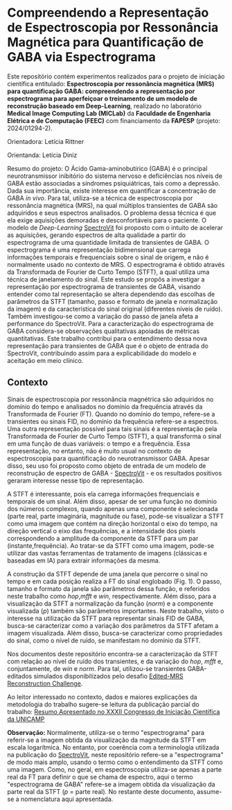 # Compreendendo a Representação de Espectroscopia por Ressonância Magnética para Quantificação de GABA via Espectrograma

Este repositório contém experimentos realizados para o projeto de iniciação científica entitulado: **Espectroscopia por ressonância magnética (MRS) para quantificação GABA: compreendendo a representação por espectrograma para aperfeiçoar o treinamento de um modelo de reconstrução baseado em Deep-Learning**, realizado no laboratório **Medical Image Computing Lab (MICLab)** da **Faculdade de Engenharia Elétrica e de Computação (FEEC)** com financiamento da **FAPESP** (projeto: 2024/01294-2).

Orientadora: Letícia Rittner

Orientanda: Letícia Diniz

Resumo do projeto: O Ácido Gama-aminobutírico (GABA) é o principal neurotransmissor inibitório do sistema nervoso e deficiências nos níveis de GABA estão associadas a síndromes psiquiátricas, tais como a depressão. Dada sua importância, existe interesse em quantificar a concentração de GABA *in vivo*. Para tal, utiliza-se a técnica de espectroscopia por ressonância magnética (MRS), na qual múltiplos transientes de GABA são adquiridos e seus espectros analisados. O problema dessa técnica é que ela exige aquisições demoradas e desconfortáveis para o paciente. O modelo de *Deep-Learning* [SpectroVit](https://pubmed.ncbi.nlm.nih.gov/39069027/) foi proposto com o intuito de acelerar as aquisições, gerando espectros de alta qualidade a partir do espectrograma de uma quantidade limitada de transientes de GABA. O espectrograma é uma representação bidimensional que carrega informações temporais e frequenciais sobre o sinal de origem, e não é normalmente usado no contexto de MRS. O espectrograma é obtido através da Transformada de Fourier de Curto Tempo (STFT), a qual utiliza uma técnica de janelamento do sinal. Este estudo se propôs a investigar a representação por espectrograma de transientes de GABA, visando entender como tal representação se altera dependendo das escolhas de parâmetros da STFT (tamanho, passo e formato de janela e normalização da imagem) e da característica do sinal original (diferentes níveis de ruído). Também investigou-se como a variação do passo de janela afeta a performance do SpectroVit. Para a caracterização do espectrograma de GABA considera-se observações qualitativas apoiadas de métricas quantitativas. Este trabalho contribui para o entendimento dessa nova representação para transientes de GABA que é o objeto de entrada do SpectroVit, contribuindo assim para a explicabilidade do modelo e aceitação em meio clínico.

## Contexto

Sinais de espectroscopia por ressonância magnétrica são adquiridos no domínio do tempo e analisados no domínio da frequência através da Transformada de Fourier (FT). Quando no domínio do tempo, refere-se a transientes ou sinais FID, no domínio da frequência refere-se a espectros. Uma outra representação possível para tais sinais é a representação pela Transformada de Fourier de Curto Tempo (STFT), a qual transforma o sinal em uma função de duas variáveis: o tempo e a frequência. Essa representação, no entanto, não é muito usual no contexto de espectroscopia para quantificação do neurotransmissor GABA. Apesar disso, seu uso foi proposto como objeto de entrada de um modelo de reconstrução de espectro de GABA - [SpectroVit](https://pubmed.ncbi.nlm.nih.gov/39069027/) - e os resultados positivos geraram interesse nesse tipo de representação. 

A STFT é interessante, pois ela carrega informações frequenciais e temporais de um sinal. Além disso, apesar de ser uma função no domínio dos números complexos, quando apenas uma componente é selecionada (parte real, parte imaginária, magnitude ou fase), pode-se visualizar a STFT como uma imagem que contém na direção horizontal o eixo do tempo, na direção vertical o eixo das frequências, e a intensidade dos pixels correspondendo a amplitude da componente da STFT para um par (instante,frequência). Ao tratar-se da STFT como uma imagem, pode-se utilizar das vastas ferramentas de tratamento de imagens (clássicas e baseadas em IA) para extrair informações da mesma.

A construção da STFT depende de uma janela que percorre o sinal no tempo e em cada posição realiza a FT do sinal englobado (Fig. 1). O passo, tamanho e formato da janela são parâmetros dessa função, e referidos neste trabalho como *hop*,*mfft* e *win*, respectivamente. Além disso, para a visualização da STFT a normalização da função (*norm*) e a componente visualizada (*p*) também são parâmetros importantes. Neste trabalho, visto o interesse na utilização da STFT para representar sinais FID de GABA, busca-se caracterizar como a variação dos parâmetros da STFT afetam a imagem visualizada. Além disso, busca-se caracterizar como propriedades do sinal, como o nível de ruído, se manifestam no domínio da STFT.

Nos documentos deste repositório encontra-se a caracterização da STFT com relação ao nível de ruído dos transientes, e da variação do *hop*, *mfft* e, conjuntamente, de *win* e *norm*. Para tal, utilizou-se transientes GABA-editados simulados disponibilizados pelo desafio [Edited-MRS Reconstruction Challenge](https://sites.google.com/view/edited-mrs-rec-challenge/home).

Ao leitor interessado no contexto, dados e maiores explicações da metodologia do trabalho sugere-se leitura da publicação parcial do trabalho: [Resumo Apresentado no XXXII Congresso de Iniciação Científica da UNICAMP](https://prp.unicamp.br/inscricao-congresso/resumos/2024P23809A32091O2964.pdf)

**Observação:** Normalmente, utiliza-se o termo "espectrograma" para referir-se a imagem obtida da visualização da magnitude da STFT em escala logarítmica. No entanto, por coerência com a terminologia utilizada na publicação do [SpectroVit](https://pubmed.ncbi.nlm.nih.gov/39069027/), neste repositório refere-se a "espectrograma" de modo mais amplo, usando o termo como o entendimento da STFT como uma imagem. Como, no geral, em espectroscopia utiliza-se apenas a parte real da FT para definir o que se chama de espectro, aqui o termo "espectrograma de GABA" refere-se a imagem obtida da visualização da parte real da STFT (*p* = parte real). No restante deste documento, assume-se a nomenclatura aqui apresentada.
